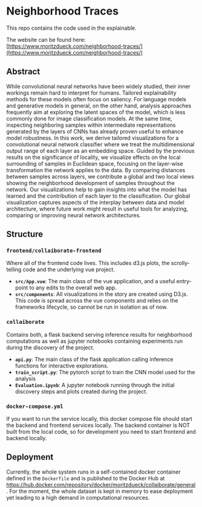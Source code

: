 # Neighborhood Traces

This repo contains the code used in the explainable.

The website can be found here:
[https://www.moritzdueck.com/neighborhood-traces/](https://www.moritzdueck.com/neighborhood-traces/)

## Abstract
While convolutional neural networks have been widely studied, their inner workings remain hard to interpret for humans. Tailored explainability methods for these models often focus on saliency. For language models and generative models in general, on the other hand, analysis approaches frequently aim at exploring the latent spaces of the model, which is less commonly done for image classification models. At the same time, inspecting neighboring samples within intermediate representations generated by the layers of CNNs has already proven useful to enhance model robustness. 
In this work, we derive tailored visualizations for a convolutional neural network classifier where we treat the multidimensional output range of each layer as an embedding space. Guided by the previous results on the significance of locality, we visualize effects on the local surrounding of samples in Euclidean space, focusing on the layer-wise transformation the network applies to the data. By comparing distances between samples across layers, we contribute a global and two local views showing the neighborhood development of samples throughout the network. Our visualizations help to gain insights into what the model has learned and the contribution of each layer to the classification. Our global visualization captures aspects of the interplay between data and model architecture, where future work might result in useful tools for analyzing, comparing or improving neural network architectures.


## Structure

### **`frontend/collaiborate-frontend`** 
Where all of the frontend code lives. This includes d3.js plots, the scrolly-telling code and the underlying vue project. 
 * **`src/App.vue`**: The main class of the vue application, and a useful entry-point to any edits to the overall web app.
 * **`src/components`**: All visualizations in the story are created using D3.js. This code is spread across the vue components and relies on the frameworks lifecycle, so cannot be run in isolation as of now.
   
### **`collaiborate`** 
Contains both, a flask backend serving inference results for neighborhood computations as well as jupyter notebooks containing experiments run during the discovery of the project.

 * **`api.py`**: The main class of the flask application calling inference functions for interactive explorations.
 * **`train_script.py`**: The pytorch script to train the CNN model used for the analysis
 * **`Evaluation.ipynb`**: A jupyter notebook running through the initial discovery steps and plots created during the project.

### **`docker-compose.yml`** 
If you want to run the service locally, this docker compose file should start the backend and frontend services locally. The backend container is NOT built from the local code, so for development you need to start frontend and backend locally.

## Deployment

Currently, the whole system runs in a self-contained docker container defined in the `Dockerfile` and is published to the Docker Hub at https://hub.docker.com/repository/docker/moritzdueck/collaiborate/general.
For the moment, the whole dataset is kept in memory to ease deployment yet leading to a high demand in computational resources.
